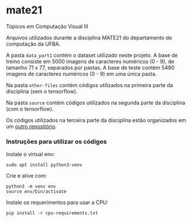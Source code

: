 # mate21
Tópicos em Computação Visual III

Arquivos utilizados durante a disciplina MATE21 do departamento de computação da UFBA.

A pasta ```data_part1``` contém o dataset utilizado neste projeto. A base de treino consiste em 5000 imagens de caracteres numéricos (0 - 9), de tamanho 71 x 77, separados por pastas. A base de teste contém 5490 imagens de caracteres numéricos (0 - 9) em uma única pasta.

Na pasta ```other-files``` contém códigos utilizados na primeira parte da disciplina (sem o tensorflow).

Na pasta ```source``` contém códigos utilizados na segunda parte da disciplina (com o tensorflow).

Os códigos utilizados na terceira parte da disciplina estão organizados em um [outro repositório](https://github.com/moreiralucas/mate21-gan).


### Instruções para utilizar os códigos

Instale o virtual env:

```
sudo apt install python3-venv
```

Crie e ative com:

```
python3 -m venv env
source env/bin/activate
```
Instale os requerimentos para usar a CPU:

```
pip install -r cpu-requirements.txt
```

